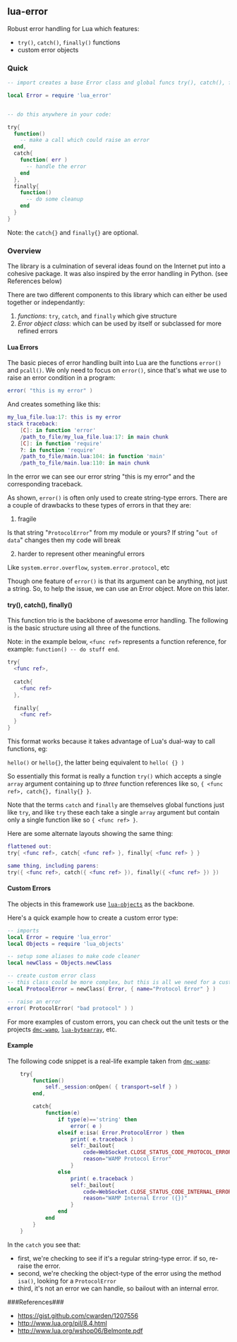 ## lua-error ##

Robust error handling for Lua which features:

* `try()`, `catch()`, `finally()` functions
* custom error objects


### Quick ###

```lua
-- import creates a base Error class and global funcs try(), catch(), finally()

local Error = require 'lua_error'


-- do this anywhere in your code:

try{
  function()
    -- make a call which could raise an error
  end,
  catch{
    function( err )
      -- handle the error
    end
  },
  finally{
    function()
      -- do some cleanup
    end
  }
}
```

Note: the `catch{}` and `finally{}` are optional.



### Overview ###

The library is a culmination of several ideas found on the Internet put into a cohesive package. It was also inspired by the error handling in Python. (see References below)

There are two different components to this library which can either be used together or independantly:

1. *functions*: `try`, `catch`, and `finally` which give structure
2. *Error object class*: which can be used by itself or subclassed for more refined errors


#### Lua Errors ####

The basic pieces of error handling built into Lua are the functions `error()` and `pcall()`. We only need to focus on `error()`, since that's what we use to raise an error condition in a program:

```lua
error( "this is my error" )
```

And creates something like this:

```lua
my_lua_file.lua:17: this is my error
stack traceback:
	[C]: in function 'error'
	/path_to_file/my_lua_file.lua:17: in main chunk
	[C]: in function 'require'
	?: in function 'require'
	/path_to_file/main.lua:104: in function 'main'
	/path_to_file/main.lua:110: in main chunk
```

In the error we can see our error string "this is my error" and the corresponding traceback.

As shown, `error()` is often only used to create string-type errors. There are a couple of drawbacks to these types of errors in that they are:

1. fragile

  Is that string "`ProtocolError`" from my module or yours? If string "`out of data`" changes then my code will break

2. harder to represent other meaningful errors

  Like `system.error.overflow`, `system.error.protocol`, etc

Though one feature of `error()` is that its argument can be anything, not just a string. So, to help the issue, we can use an Error object. More on this later.


#### try(), catch(), finally() ####

This function trio is the backbone of awesome error handling. The following is the basic structure using all three of the functions.

Note: in the example below, `<func ref>` represents a function reference, for example: `function() -- do stuff end`.

```lua
try{
  <func ref>,
  
  catch{
    <func ref>
  },
  
  finally{
    <func ref>
  }
}
```


This format works because it takes advantage of Lua's dual-way to call functions, eg:

`hello()` or `hello{}`, the latter being equivalent to `hello( {} )`

So essentially this format is really a function `try()` which accepts a single `array` argument containing up to _three_ function references like so, `{ <func ref>, catch{}, finally{} }`.

Note that the terms `catch` and `finally` are themselves global functions just like `try`, and like `try` these each take a single `array` argument but contain only a single function like so `{ <func ref> }`.


Here are some alternate layouts showing the same thing:

```lua
flattened out:
try{ <func ref>, catch{ <func ref> }, finally{ <func ref> } }

same thing, including parens:
try({ <func ref>, catch({ <func ref> }), finally({ <func ref> }) })
```


#### Custom Errors ####

The objects in this framework use [`lua-objects`](https://github.com/dmccuskey/lua-objects) as the backbone.

Here's a quick example how to create a custom error type:

```lua
-- imports
local Error = require 'lua_error'
local Objects = require 'lua_objects'

-- setup some aliases to make code cleaner
local newClass = Objects.newClass

-- create custom error class
-- this class could be more complex, but this is all we need for a custom error
local ProtocolError = newClass( Error, { name="Protocol Error" } )

-- raise an error
error( ProtocolError( "bad protocol" ) )
```

For more examples of custom errors, you can check out the unit tests or the projects [`dmc-wamp`](https://github.com/dmccuskey/dmc-wamp), [`lua-bytearray`](https://github.com/dmccuskey/lua-bytearray), etc.



#### Example ####

The following code snippet is a real-life example taken from [`dmc-wamp`](https://github.com/dmccuskey/dmc-wamp):

```lua
	try{
		function()
			self._session:onOpen( { transport=self } )
		end,

		catch{
			function(e)
				if type(e)=='string' then
					error( e )
				elseif e:isa( Error.ProtocolError ) then
					print( e.traceback )
					self:_bailout{
						code=WebSocket.CLOSE_STATUS_CODE_PROTOCOL_ERROR,
						reason="WAMP Protocol Error"
					}
				else
					print( e.traceback )
					self:_bailout{
						code=WebSocket.CLOSE_STATUS_CODE_INTERNAL_ERROR,
						reason="WAMP Internal Error ({})"
					}
				end
			end
		}
	}
```

In the `catch` you see that:
* first, we're checking to see if it's a regular string-type error. if so, re-raise the error.
* second, we're checking the object-type of the error using the method `isa()`, looking for a `ProtocolError`
* third, it's not an error we can handle, so bailout with an internal error.


###References###

* https://gist.github.com/cwarden/1207556
* http://www.lua.org/pil/8.4.html
* http://www.lua.org/wshop06/Belmonte.pdf
